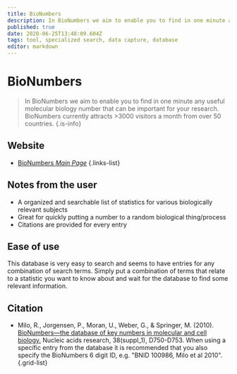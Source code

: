```yaml
---
title: BioNumbers
description: In BioNumbers we aim to enable you to find in one minute any useful molecular biology number that can be important for your research.
published: true
date: 2020-06-25T13:48:09.604Z
tags: tool, specialized search, data capture, database
editor: markdown
---
```


# BioNumbers

> In BioNumbers we aim to enable you to find in one minute any useful molecular biology number that can be important for your research. BioNumbers currently attracts >3000 visitors a month from over 50 countries.
{.is-info}



## Website
- [BioNumbers *Main Page*](https://bionumbers.hms.harvard.edu/search.aspx)
{.links-list}

## Notes from the user
- A organized and searchable list of statistics for various biologically relevant subjects
- Great for quickly putting a number to a random biological thing/process
- Citations are provided for every entry

## Ease of use

This database is very easy to search and seems to have entries for any combination of search terms. Simply put a combination of terms that relate to a statistic you want to know about and wait for the database to find some relevant information.


## Citation

- Milo, R., Jorgensen, P., Moran, U., Weber, G., & Springer, M. (2010). [BioNumbers—the database of key numbers in molecular and cell biology.](https://academic.oup.com/nar/article/38/suppl_1/D750/3112244) Nucleic acids research, 38(suppl_1), D750-D753.
&NewLine;
	When using a specific entry from the database it is recommended that you also specify the BioNumbers 6 digit ID, e.g. "BNID 100986, Milo et al 2010".
{.grid-list}